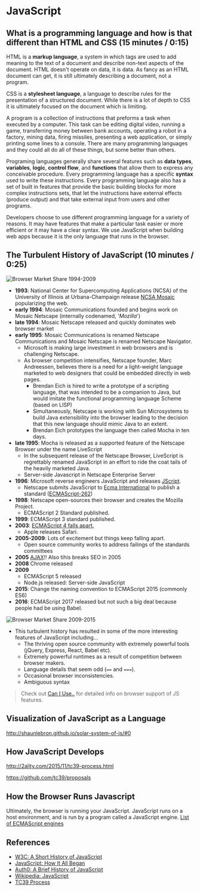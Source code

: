 # JavaScript

## What is a programming language and how is that different than HTML and CSS (15 minutes / 0:15)

HTML is a **markup language**, a system in which tags are used to add meaning to the text of a document and describe non-text aspects of the document.
HTML doesn't operate on data, it is data.
As fancy as an HTML document can get, it is still ultimately describing a document, not a program.

CSS is a **stylesheet language**, a language to describe rules for the presentation of a structured document.
While there is a lot of depth to CSS it is ultimately focused on the document which is limiting.

A program is a collection of instructions that preforms a task when executed by a computer.
This task can be editing digital video, running a game, transferring money between bank accounts, operating a robot in a factory, mining data, firing missiles, presenting a web application, or simply printing some lines to a console.
There are many programming languages and they could all do all of these things, but some better than others.

Programing languages generally share several features such as **data types**, **variables**, **logic**, **control flow**, and **functions** that allow them to express any conceivable procedure.
Every programming language has a specific **syntax** used to write these instructions.
Every programming language also has a set of built in features that provide the basic building blocks for more complex instructions sets, that let the instructions have external effects (produce output) and that take external input from users and other programs.

Developers choose to use different programming language for a variety of reasons.
It may have features that make a particular task easier or more efficient or it may have a clear syntax.
We use JavaScript when building web apps because it is the only language that runs in the browser.

## The Turbulent History of JavaScript (10 minutes / 0:25)

![Browser Market Share 1994-2009](https://upload.wikimedia.org/wikipedia/commons/5/55/Layout_engine_usage_share-2009-01-07.svg)
- **1993**: National Center for Supercomputing Applications (NCSA) of the University of Illinois at Urbana-Champaign release [NCSA Mosaic](https://en.wikipedia.org/wiki/Mosaic_(web_browser)) popularizing the web.
- **early 1994**: Mosaic Communications founded and begins work on Mosaic Netscape (internally codenamed, '*Mozilla*')
- **late 1994**: Mosaic Netscape released and quickly dominates web browser market
- **early 1995**: Mosaic Communications is renamed Netscape Communications and Mosaic Netscape is renamed Netscape Navigator.
  - Microsoft is making large investment in web browsers and is challenging Netscape.
  - As browser competition intensifies, Netscape founder, Marc Andreessen, believes there is a need for a light-weight language marketed to web designers that could be embedded directly in web pages.
    - Brendan Eich is hired to write a prototype of a scripting language, that was intended to be a companion to Java, but would imitate the functional programming language Scheme (based on LISP)
    - Simultaneously, Netscape is working with Sun Microsystems to build Java extensibility into the browser leading to the decision that this new language should mimic Java to an extent.
    - Brendan Eich prototypes the language then called Mocha in ten days.
- **late 1995**: Mocha is released as a supported feature of the Netscape Browser under the name LiveScript
  - In the subsequent release of the Netscape Browser, LiveScript is regrettably renamed JavaScript in an effort to ride the coat tails of the heavily marketed Java.
  - Server-side Javascript in Netscape Enterprise Server
- **1996**: Microsoft reverse engineers JavaScript and releases [JScript](https://en.wikipedia.org/wiki/JScript).
  - Netscape submits JavaScript to [Ecma International](https://en.wikipedia.org/wiki/Ecma_International) to publish a standard ([ECMAScript-262](https://en.wikipedia.org/wiki/ECMAScript))
- **1998**: Netscape open-sources their browser and creates the Mozilla Project.
  - ECMAScript 2 Standard published.
- **1999**: ECMAScript 3 standard published.
- **2003**: [ECMAScript 4 falls apart.](https://en.wikipedia.org/wiki/ECMAScript#4th_Edition_.28abandoned.29)
  - Apple releases Safari.
- **2005-2009**: Lots of excitement but things keep falling apart.
  - Open source community works to address failings of the standards committees
- **2005** [AJAX](git@git.generalassemb.ly:ga-wdi-lessons/js-history.git)!! Also tihis breaks SEO in 2005
- **2008** Chrome released
- **2009** 
  - ECMAScript 5 released
  - Node.js released: Server-side JavaScript
- **2015**: Change the naming convention to ECMAScript 2015 (commonly ES6)
- **2016**: ECMAScript 2017 released but not such a big deal because people had be using Babel.

![Browser Market Share 2009-2015](https://upload.wikimedia.org/wikipedia/commons/8/86/Usage_share_of_web_browsers_%28Source_StatCounter%29.svg)

- This turbulent history has resulted in some of the more interesting features of JavaScript including...
  - The thriving open source community with extremely powerful tools (jQuery, Express, React, Babel etc).
  - Extremely powerful runtimes as a result of competition between browser makers.
  - Language details that seem odd (`==` and `===`).
  - Occasional browser inconsistencies.
  - Ambiguous syntax

> Check out [Can I Use..](https://caniuse.com/) for detailed info on browser support of JS features.

## Visualization of JavaScript as a Language

http://shaunlebron.github.io/solar-system-of-js/#0

## How JavaScript Develops

http://2ality.com/2015/11/tc39-process.html

https://github.com/tc39/proposals

## How the Browser Runs Javascript

Ultimately, the browser is running your JavaScript. JavaScript runs on a host environment, and is run by a program called a JavaScript engine. [List of ECMAScript engines](https://en.wikipedia.org/wiki/List_of_ECMAScript_engines)


## References

- [W3C: A Short History of JavaScript](https://www.w3.org/community/webed/wiki/A_Short_History_of_JavaScript)
- [JavaScript: How It All Began](http://2ality.com/2011/03/javascript-how-it-all-began.html)
- [Auth0: A Brief History of JavaScript](https://auth0.com/blog/a-brief-history-of-javascript/)
- [Wikipedia: JavaScript](https://en.wikipedia.org/wiki/JavaScript)
- [TC39 Process](http://2ality.com/2015/11/tc39-process.html)
